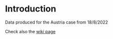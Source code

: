# Introduction

Data produced for the Austria case from 18/8/2022

Check also the [wiki page](https://github.com/DEODE-NWP/WP53/wiki/Austria-case-(18.8.2022))
